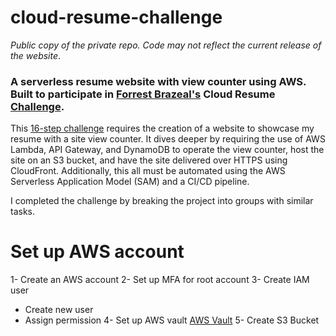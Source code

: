 # cloud-resume-challenge

*Public copy of the private repo. Code may not reflect the current release of the website*.

<h3>A serverless resume website with view counter using AWS. Built to participate in <a href="https://aws.amazon.com/developer/community/heroes/forrest-brazeal">Forrest Brazeal's</a> Cloud Resume <a href="https://cloudresumechallenge.dev/instructions/">Challenge</a>.</h3> 

This <a href="https://cloudresumechallenge.dev/instructions/">16-step challenge</a> requires the creation of a website to showcase my resume with a site view counter. It dives deeper by requiring the use of AWS Lambda, API Gateway, and DynamoDB to operate the view counter, host the site on an S3 bucket, and have the site delivered over HTTPS using CloudFront. Additionally, this all must be automated using the AWS Serverless Application Model (SAM) and a CI/CD pipeline. 

I completed the challenge by breaking the project into groups with similar tasks. 

# Set up AWS account


1- Create an AWS account
2- Set up MFA for root account
3- Create IAM user
  - Create new user
  - Assign permission
4- Set up AWS vault <a href="https://github.com/99designs/aws-vault">AWS Vault</a>
5- Create S3 Bucket

